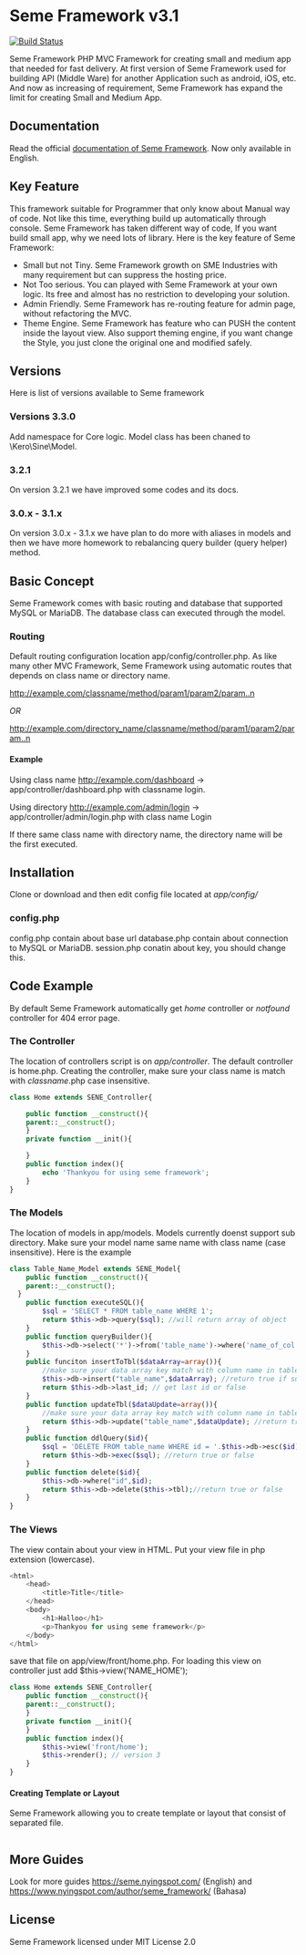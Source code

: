 # Seme Framework v3.1
[![Build Status](https://travis-ci.org/drosanda/seme-framework-v3.svg?branch=master)](https://travis-ci.org/drosanda/seme-framework-v3)

Seme Framework PHP MVC Framework for creating small and medium app that needed for fast delivery. At first version of Seme Framework used for building API (Middle Ware) for another Application such as android, iOS, etc. And now as increasing of requirement, Seme Framework has expand the limit for creating Small and Medium App.

## Documentation

Read the official [documentation of Seme Framework](https://seme.nyingspot.com/). Now only available in English.

## Key Feature
This framework suitable for Programmer that only know about Manual way of code. Not like this time, everything build up automatically through console. Seme Framework has taken different way of code, If you want build small app, why we need lots of library. Here is the key feature of Seme Framework:

 - Small but not Tiny. Seme Framework growth on SME Industries with many requirement but can suppress the hosting price.
 - Not Too serious. You can played with Seme Framework at your own logic. Its free and almost has no restriction to developing your solution.
 - Admin Friendly. Seme Framework has re-routing feature for admin page, without refactoring the MVC.
 - Theme Engine. Seme Framework has feature who can PUSH the content inside the layout view. Also support theming engine, if you want change the Style, you just clone the original one and modified safely.

## Versions
Here is list of versions available to Seme framework

### Versions 3.3.0
Add namespace for Core logic. Model class has been chaned to \Kero\Sine\Model.

### 3.2.1
On version 3.2.1 we have improved some codes and its docs.

### 3.0.x - 3.1.x
On version 3.0.x - 3.1.x we have plan to do more with aliases in models and then we have more homework to rebalancing query builder (query helper) method.

## Basic Concept
Seme Framework comes with basic routing and database that supported MySQL or MariaDB.
The database class can executed through the model.

### Routing
Default routing configuration location
app/config/controller.php.
As like many other MVC Framework, Seme Framework using automatic routes that depends on class name or directory name.

http://example.com/classname/method/param1/param2/param..n

*OR*

http://example.com/directory_name/classname/method/param1/param2/param..n

#### Example
Using class name
http://example.com/dashboard -> app/controller/dashboard.php with classname login.

Using directory
http://example.com/admin/login -> app/controller/admin/login.php with class name Login

If there same class name with directory name, the directory name will be the first executed.

## Installation
Clone or download and then edit config file located at *app/config/*

### config.php
config.php contain about base url
database.php contain about connection to MySQL or MariaDB.
session.php conatin about key, you should change this.

## Code Example
By default Seme Framework automatically get *home* controller or *notfound* controller for 404 error page.

### The Controller
The location of controllers script is on *app/controller*. The default controller is home.php.
Creating the controller, make sure your class name is match with *classname*.php case insensitive.
```php
class Home extends SENE_Controller{

	public function __construct(){
    parent::__construct();
	}
	private function __init(){

	}
	public function index(){
		echo 'Thankyou for using seme framework';
	}
}
```

### The Models
The location of models in app/models. Models currently doenst support sub directory. Make sure your model name same name with class name (case insensitive).
Here is the example
```php
class Table_Name_Model extends SENE_Model{
	public function __construct(){
    parent::__construct();
  }
	public function executeSQL(){
		$sql = 'SELECT * FROM table_name WHERE 1';
		return $this->db->query($sql); //will return array of object
	}
	public function queryBuilder(){
		$this->db->select('*')->from('table_name')->where('name_of_col','value_desired')->get("object",0); //array of (object) or (array) of array, second debug true or false
	}
	public funciton insertToTbl($dataArray=array()){
		//make sure your data array key match with column name in table
		$this->db->insert("table_name",$dataArray); //return true if sucess or false if fail
		return $this->db->last_id; // get last id or false
	}
	public function updateTbl($dataUpdate=array()){
		//make sure your data array key match with column name in table
		return $this->db->update("table_name",$dataUpdate); //return true if sucess or false if fail
	}
	public function ddlQuery($id){
		$sql = 'DELETE FROM table_name WHERE id = '.$this->db->esc($id); //insert update delete with escaped value
		return $this->db->exec($sql); //return true or false
	}
	public function delete($id){
		$this->db->where("id",$id);
		return $this->db->delete($this->tbl);//return true or false
	}
}
```

### The Views
The view contain about your view in HTML. Put your view file in php extension (lowercase).

```php
<html>
	<head>
		<title>Title</title>
	</head>
	<body>
		<h1>Halloo</h1>
		<p>Thankyou for using seme framework</p>
	</body>
</html>
```
save that file on app/view/front/home.php. For loading this view on controller just add $this->view('NAME_HOME');
```php
class Home extends SENE_Controller{
	public function __construct(){
    parent::__construct();
	}
	private function __init(){
	}
	public function index(){
		$this->view('front/home');
		$this->render(); // version 3
	}
}
```

#### Creating Template or Layout
Seme Framework allowing you to create template or layout that consist of separated file.
```php

```

## More Guides
Look for more guides https://seme.nyingspot.com/ (English) and https://www.nyingspot.com/author/seme_framework/ (Bahasa)

## License
Seme Framework licensed under MIT License 2.0
